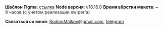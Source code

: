 **Шаблон Figma**: [ссылка](https://www.figma.com/file/5Nn3CsoRbFX5wpo8Srvb9U/Untitled?type=design&node-id=0%3A962&mode=design&t=x3YxNMdKQAlJ6nD7-1)
**Node версия**: v18.16.0
**Время вёрстки макета**: ~ 9 часов (с учётом реализации swiper'а)

**Связаться со мной**: RodionMalkov@gmail.com, [telegram](https://t.me/rodionmalkov)